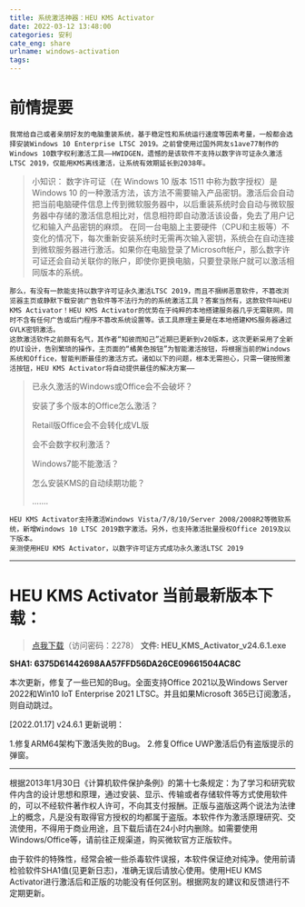 ```yaml
---
title: 系统激活神器：HEU KMS Activator
date: 2022-03-12 13:48:00
categories: 安利
cate_eng: share
urlname: windows-activation
tags:
---
```


<!--markdown-->
# 前情提要
    我常给自己或者亲朋好友的电脑重装系统，基于稳定性和系统运行速度等因素考量，一般都会选择安装Windows 10 Enterprise LTSC 2019。之前曾使用过国外网友s1ave77制作的Windows 10数字权利激活工具——HWIDGEN，遗憾的是该软件不支持以数字许可证永久激活LTSC 2019，仅能用KMS离线激活，让系统有效期延长到2038年。

> 小知识：
>    数字许可证（在 Windows 10 版本 1511 中称为数字授权）是 Windows 10 的一种激活方法，该方法不需要输入产品密钥。激活后会自动把当前电脑硬件信息上传到微软服务器中，以后重装系统时会自动与微软服务器中存储的激活信息相比对，信息相符即自动激活该设备，免去了用户记忆和输入产品密钥的麻烦。
>    在同一台电脑上主要硬件（CPU和主板等）不变化的情况下，每次重新安装系统时无需再次输入密钥，系统会在自动连接到微软服务器进行激活。如果你在电脑登录了Microsoft帐户，那么数字许可证还会自动关联你的账户，即使你更换电脑，只要登录账户就可以激活相同版本的系统。

    那么，有没有一款能支持以数字许可证永久激活LTSC 2019，而且不捆绑恶意软件，不篡改浏览器主页或静默下载安装广告软件等不法行为的的系统激活工具？答案当然有，这款软件叫HEU KMS Activator！HEU KMS Activator的优势在于纯粹的本地搭建服务器几乎无需联网，同时不含有任何广告或后门程序不篡改系统设置等。该工具原理主要是在本地搭建KMS服务器通过GVLK密钥激活。
    这款激活软件之前颇有名气，其作者“知彼而知己”近期已更新到v20版本，这次更新采用了全新的UI设计，告别繁琐的操作，主页面的“橘黄色按钮”为智能激活按钮，将根据当前的Windows系统和Office，智能判断最佳的激活方式。诸如以下的问题，根本无需担心，只需一键按照激活按钮，HEU KMS Activator将自动提供最佳的解决方案——
    
> 已永久激活的Windows或Office会不会破坏？
> 
> 安装了多个版本的Office怎么激活？
> 
> Retail版Office会不会转化成VL版
> 
> 会不会数字权利激活？
> 
> Windows7能不能激活？
> 
> 怎么安装KMS的自动续期功能？
> 
> .......

    HEU KMS Activator支持激活Windows Vista/7/8/10/Server 2008/2008R2等微软系统，新增Windows 10 LTSC 2019数字激活。另外，也支持激活批量授权Office 2019及以下版本。
    亲测使用HEU KMS Activator，以数字许可证方式成功永久激活LTSC 2019
    
-----------------------

# HEU KMS Activator 当前最新版本下载：
> [点我下载](https://url01.ctfile.com/f/12669301-537630116-a4c518)（访问密码：2278）
**文件: HEU_KMS_Activator_v24.6.1.exe**

**SHA1: 6375D61442698AA57FFD56DA26CE09661504AC8C**

本次更新，修复了一些已知的Bug。全面支持Office 2021以及Windows Server 2022和Win10 IoT Enterprise 2021 LTSC。并且如果Microsoft 365已订阅激活，则自动跳过。

[2022.01.17] v24.6.1 更新说明：

1.修复ARM64架构下激活失败的Bug。
2.修复Office UWP激活后仍有盗版提示的弹窗。


-----------------------

根据2013年1月30日《计算机软件保护条例》的第十七条规定：为了学习和研究软件内含的设计思想和原理，通过安装、显示、传输或者存储软件等方式使用软件的，可以不经软件著作权人许可，不向其支付报酬。正版与盗版这两个说法为法律上的概念，凡是没有取得官方授权的均都属于盗版。本软件作为激活原理研究、交流使用，不得用于商业用途，且下载后请在24小时内删除。如需要使用Windows/Office等，请前往正规渠道，购买微软官方正版软件。

由于软件的特殊性，经常会被一些杀毒软件误报，本软件保证绝对纯净。使用前请检验软件SHA1值(见更新日志)，准确无误后请放心使用。使用HEU KMS Activator进行激活后和正版的功能没有任何区别。根据网友的建议和反馈进行不定期更新。
